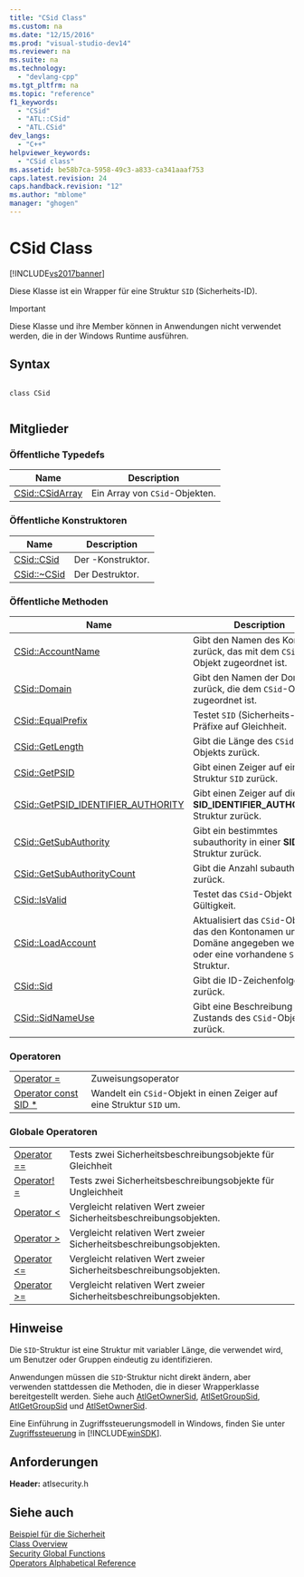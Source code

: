 ```yaml
---
title: "CSid Class"
ms.custom: na
ms.date: "12/15/2016"
ms.prod: "visual-studio-dev14"
ms.reviewer: na
ms.suite: na
ms.technology: 
  - "devlang-cpp"
ms.tgt_pltfrm: na
ms.topic: "reference"
f1_keywords: 
  - "CSid"
  - "ATL::CSid"
  - "ATL.CSid"
dev_langs: 
  - "C++"
helpviewer_keywords: 
  - "CSid class"
ms.assetid: be58b7ca-5958-49c3-a833-ca341aaaf753
caps.latest.revision: 24
caps.handback.revision: "12"
ms.author: "mblome"
manager: "ghogen"
---
```

# CSid Class
[!INCLUDE[vs2017banner](../../assembler/inline/includes/vs2017banner.md)]

Diese Klasse ist ein Wrapper für eine Struktur `SID` \(Sicherheits\-ID\).  
  
> [!IMPORTANT]
>  Diese Klasse und ihre Member können in Anwendungen nicht verwendet werden, die in der Windows Runtime ausführen.  
  
## Syntax  
  
```  
  
class CSid  
  
```  
  
## Mitglieder  
  
### Öffentliche Typedefs  
  
|Name|Description|  
|----------|-----------------|  
|[CSid::CSidArray](../Topic/CSid::CSidArray.md)|Ein Array von `CSid`\-Objekten.|  
  
### Öffentliche Konstruktoren  
  
|Name|Description|  
|----------|-----------------|  
|[CSid::CSid](../Topic/CSid::CSid.md)|Der \-Konstruktor.|  
|[CSid::~CSid](../Topic/CSid::~CSid.md)|Der Destruktor.|  
  
### Öffentliche Methoden  
  
|Name|Description|  
|----------|-----------------|  
|[CSid::AccountName](../Topic/CSid::AccountName.md)|Gibt den Namen des Kontos zurück, das mit dem `CSid`\-Objekt zugeordnet ist.|  
|[CSid::Domain](../Topic/CSid::Domain.md)|Gibt den Namen der Domäne zurück, die dem `CSid`\-Objekt zugeordnet ist.|  
|[CSid::EqualPrefix](../Topic/CSid::EqualPrefix.md)|Testet `SID` \(Sicherheits\-ID\)\-Präfixe auf Gleichheit.|  
|[CSid::GetLength](../Topic/CSid::GetLength.md)|Gibt die Länge des `CSid`\-Objekts zurück.|  
|[CSid::GetPSID](../Topic/CSid::GetPSID.md)|Gibt einen Zeiger auf eine Struktur `SID` zurück.|  
|[CSid::GetPSID\_IDENTIFIER\_AUTHORITY](../Topic/CSid::GetPSID_IDENTIFIER_AUTHORITY.md)|Gibt einen Zeiger auf die **SID\_IDENTIFIER\_AUTHORITY**\-Struktur zurück.|  
|[CSid::GetSubAuthority](../Topic/CSid::GetSubAuthority.md)|Gibt ein bestimmtes subauthority in einer **SID** \-Struktur zurück.|  
|[CSid::GetSubAuthorityCount](../Topic/CSid::GetSubAuthorityCount.md)|Gibt die Anzahl subauthority zurück.|  
|[CSid::IsValid](../Topic/CSid::IsValid.md)|Testet das `CSid`\-Objekt Gültigkeit.|  
|[CSid::LoadAccount](../Topic/CSid::LoadAccount.md)|Aktualisiert das `CSid`\-Objekt, das den Kontonamen und die Domäne angegeben werden, oder eine vorhandene `SID`\-Struktur.|  
|[CSid::Sid](../Topic/CSid::Sid.md)|Gibt die ID\-Zeichenfolge zurück.|  
|[CSid::SidNameUse](../Topic/CSid::SidNameUse.md)|Gibt eine Beschreibung des Zustands des `CSid`\-Objekts zurück.|  
  
### Operatoren  
  
|||  
|-|-|  
|[Operator \=](../Topic/CSid::operator%20=.md)|Zuweisungsoperator|  
|[Operator const SID \*](../Topic/CSid::operator%20const%20SID%20*.md)|Wandelt ein `CSid`\-Objekt in einen Zeiger auf eine Struktur `SID` um.|  
  
### Globale Operatoren  
  
|||  
|-|-|  
|[Operator \=\=](../Topic/CSid::operator%20==.md)|Tests zwei Sicherheitsbeschreibungsobjekte für Gleichheit|  
|[Operator\! \=](../Topic/CSid::operator%20!=.md)|Tests zwei Sicherheitsbeschreibungsobjekte für Ungleichheit|  
|[Operator \<](../Topic/CSid::operator%20%3C.md)|Vergleicht relativen Wert zweier Sicherheitsbeschreibungsobjekten.|  
|[Operator \>](../Topic/CSid::operator%20%3E.md)|Vergleicht relativen Wert zweier Sicherheitsbeschreibungsobjekten.|  
|[Operator \<\=](../Topic/CSid::operator%20%3C=.md)|Vergleicht relativen Wert zweier Sicherheitsbeschreibungsobjekten.|  
|[Operator \>\=](../Topic/CSid::operator%20%3E=.md)|Vergleicht relativen Wert zweier Sicherheitsbeschreibungsobjekten.|  
  
## Hinweise  
 Die `SID`\-Struktur ist eine Struktur mit variabler Länge, die verwendet wird, um Benutzer oder Gruppen eindeutig zu identifizieren.  
  
 Anwendungen müssen die `SID`\-Struktur nicht direkt ändern, aber verwenden stattdessen die Methoden, die in dieser Wrapperklasse bereitgestellt werden.  Siehe auch [AtlGetOwnerSid](../Topic/AtlGetOwnerSid.md), [AtlSetGroupSid](../Topic/AtlSetGroupSid.md), [AtlGetGroupSid](../Topic/AtlGetGroupSid.md) und [AtlSetOwnerSid](../Topic/AtlSetOwnerSid.md).  
  
 Eine Einführung in Zugriffssteuerungsmodell in Windows, finden Sie unter [Zugriffssteuerung](http://msdn.microsoft.com/library/windows/desktop/aa374860) in [!INCLUDE[winSDK](../../atl/includes/winsdk_md.md)].  
  
## Anforderungen  
 **Header:** atlsecurity.h  
  
## Siehe auch  
 [Beispiel für die Sicherheit](../../top/visual-cpp-samples.md)   
 [Class Overview](../../atl/atl-class-overview.md)   
 [Security Global Functions](../../atl/reference/security-global-functions.md)   
 [Operators Alphabetical Reference](../../atl/reference/atl-operators.md)